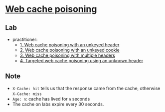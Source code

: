 # [Web cache poisoning](https://portswigger.net/web-security/web-cache-poisoning)

## Lab

- practitioner:
  - [1. Web cache poisoning with an unkeyed header](./lab/1.%20Web%20cache%20poisoning%20with%20an%20unkeyed%20header.md)
  - [2. Web cache poisoning with an unkeyed cookie](./lab/2.%20Web%20cache%20poisoning%20with%20an%20unkeyed%20cookie.md)
  - [3. Web cache poisoning with multiple headers](./lab/3.%20Web%20cache%20poisoning%20with%20multiple%20headers.md)
  - [4. Targeted web cache poisoning using an unknown header](./lab/4.%20Targeted%20web%20cache%20poisoning%20using%20an%20unknown%20header.md)

## Note

- `X-Cache: hit` tells us that the response came from the cache, otherwise `X-Cache: miss`
- `Age: n`: cache has lived for `n` seconds
- The cache on labs expire every 30 seconds.
